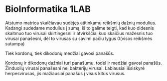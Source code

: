# BioInformatika 1LAB
Atstumo matrica skaičiavau sudėjęs atitinkamu reikšmių dažnių modulius. Kadangi sudedame modulius į sumą, iš to galime teigti, kad kuo didesnis skaitmuo tuo virusai skirtingesni ir atvirkščiai kuo skaičius mažesnis tuo virusai panašesni, dėl to virusas su savimi pačiu lygus 0(visos reikšmės sutampa)

Tiek kordonų, tiek dikodonų medžiai gavosi panašūs.

Kordonų ir dikodonų dažniai turi panašumu, todėl ir medžiai gavosi panašūs. Žinduolių virusai panašesni nei bakterijų virusai. Labiausiai išsiskyrė herpesvirusas, jis mažiausiai panašus į visus kitus virusus.
